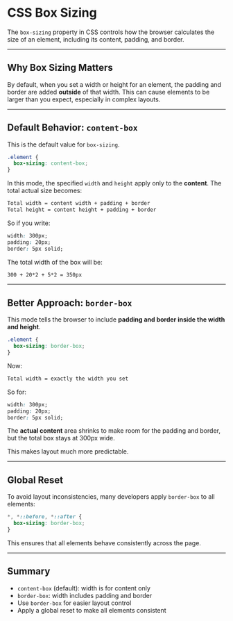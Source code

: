 # CSS Box Sizing

The `box-sizing` property in CSS controls how the browser calculates the size of an element, including its content, padding, and border.

---

## Why Box Sizing Matters

By default, when you set a width or height for an element, the padding and border are added **outside** of that width. This can cause elements to be larger than you expect, especially in complex layouts.

---

## Default Behavior: `content-box`

This is the default value for `box-sizing`.

```css
.element {
  box-sizing: content-box;
}
```

In this mode, the specified `width` and `height` apply only to the **content**. The total actual size becomes:

```txt
Total width = content width + padding + border
Total height = content height + padding + border
```

So if you write:

```css
width: 300px;
padding: 20px;
border: 5px solid;
```

The total width of the box will be:

```txt
300 + 20*2 + 5*2 = 350px
```

---

## Better Approach: `border-box`

This mode tells the browser to include **padding and border inside the width and height**.

```css
.element {
  box-sizing: border-box;
}
```

Now:

```txt
Total width = exactly the width you set
```

So for:

```css
width: 300px;
padding: 20px;
border: 5px solid;
```

The **actual content** area shrinks to make room for the padding and border, but the total box stays at 300px wide.

This makes layout much more predictable.

---

## Global Reset

To avoid layout inconsistencies, many developers apply `border-box` to all elements:

```css
*, *::before, *::after {
  box-sizing: border-box;
}
```

This ensures that all elements behave consistently across the page.

---

## Summary

* `content-box` (default): width is for content only
* `border-box`: width includes padding and border
* Use `border-box` for easier layout control
* Apply a global reset to make all elements consistent
